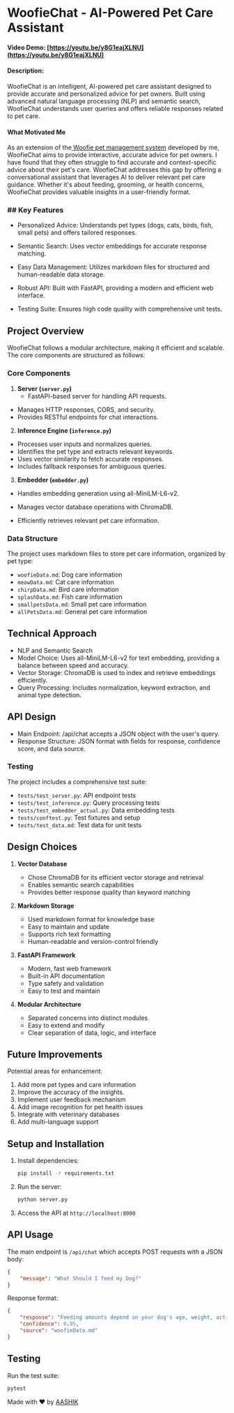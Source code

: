 # WoofieChat - AI-Powered Pet Care Assistant


#### Video Demo: [https://youtu.be/y8G1eajXLNU](https://youtu.be/y8G1eajXLNU)
#### Description:

WoofieChat is an intelligent, AI-powered pet care assistant designed to provide accurate and personalized advice for pet owners. Built using advanced natural language processing (NLP) and semantic search, WoofieChat understands user queries and offers reliable responses related to pet care.

#### What Motivated Me

As an extension of the[ Woofie pet management system](https://woofiedoc.aashikbaruwal.com.np/projects/woofie " Woofie pet management system") developed by me, WoofieChat aims to provide interactive, accurate advice for pet owners. I have found that they often struggle to find accurate and context-specific advice about their pet's care. WoofieChat addresses this gap by offering a conversational assistant that leverages AI to deliver relevant pet care guidance. Whether it's about feeding, grooming, or health concerns, WoofieChat provides valuable insights in a user-friendly format.

### ## Key Features

- Personalized Advice: Understands pet types (dogs, cats, birds, fish, small pets) and offers tailored responses.

- Semantic Search: Uses vector embeddings for accurate response matching.

- Easy Data Management: Utilizes markdown files for structured and human-readable data storage.

- Robust API: Built with FastAPI, providing a modern and efficient web interface.

- Testing Suite: Ensures high code quality with comprehensive unit tests.

## Project Overview

WoofieChat follows a modular architecture, making it efficient and scalable. The core components are structured as follows:

### Core Components

1. **Server (`server.py`)**
   - FastAPI-based server for handling API requests.
  - Manages HTTP responses, CORS, and security.
 - Provides RESTful endpoints for chat interactions.

2. **Inference Engine (`inference.py`)**
 -  Processes user inputs and normalizes queries.
 - Identifies the pet type and extracts relevant keywords.
 - Uses vector similarity to fetch accurate responses.
 - Includes fallback responses for ambiguous queries.

3. **Embedder (`embedder.py`)**
 - Handles embedding generation using all-MiniLM-L6-v2.

 - Manages vector database operations with ChromaDB.

 - Efficiently retrieves relevant pet care information.

### Data Structure

The project uses markdown files to store pet care information, organized by pet type:
- `woofieData.md`: Dog care information
- `meowData.md`: Cat care information
- `chirpData.md`: Bird care information
- `splashData.md`: Fish care information
- `smallpetsData.md`: Small pet care information
- `allPetsData.md`: General pet care information

## Technical Approach

- NLP and Semantic Search
- Model Choice: Uses all-MiniLM-L6-v2 for text embedding, providing a balance between speed and accuracy.
- Vector Storage: ChromaDB is used to index and retrieve embeddings efficiently.
- Query Processing: Includes normalization, keyword extraction, and animal type detection.

## API Design
- Main Endpoint: /api/chat accepts a JSON object with the user's query.
- Response Structure: JSON format with fields for response, confidence score, and data source.

### Testing

The project includes a comprehensive test suite:
- `tests/test_server.py`: API endpoint tests
- `tests/test_inference.py`: Query processing tests
- `tests/test_embedder_actual.py`: Data embedding tests
- `tests/conftest.py`: Test fixtures and setup
- `tests/test_data.md`: Test data for unit tests



## Design Choices

1. **Vector Database**
   - Chose ChromaDB for its efficient vector storage and retrieval
   - Enables semantic search capabilities
   - Provides better response quality than keyword matching

2. **Markdown Storage**
   - Used markdown format for knowledge base
   - Easy to maintain and update
   - Supports rich text formatting
   - Human-readable and version-control friendly

3. **FastAPI Framework**
   - Modern, fast web framework
   - Built-in API documentation
   - Type safety and validation
   - Easy to test and maintain

4. **Modular Architecture**
   - Separated concerns into distinct modules
   - Easy to extend and modify
   - Clear separation of data, logic, and interface


## Future Improvements

Potential areas for enhancement:
1. Add more pet types and care information
2. Improve the accuracy of the insights.
3. Implement user feedback mechanism
4. Add image recognition for pet health issues
5. Integrate with veterinary databases
6. Add multi-language support

## Setup and Installation

1. Install dependencies:
   ```bash
   pip install -r requirements.txt
   ```

2. Run the server:
   ```bash
   python server.py
   ```

3. Access the API at `http://localhost:8000`

## API Usage

The main endpoint is `/api/chat` which accepts POST requests with a JSON body:
```json
{
    "message": "What Should I feed my Dog?"
}
```

Response format:
```json
{
    "response": "Feeding amounts depend on your dog's age, weight, activity level, and metabolism. Follow package guidelines as a starting  point, then adjust based on body condition. You should be able to feel but not see your dog's ribs..",
    "confidence": 0.95,
    "source": "woofieData.md"
}
```

## Testing

Run the test suite:
```bash
pytest
```

Made with ❤️ by [AASHIK](https://aashikbaruwal.com.np)
